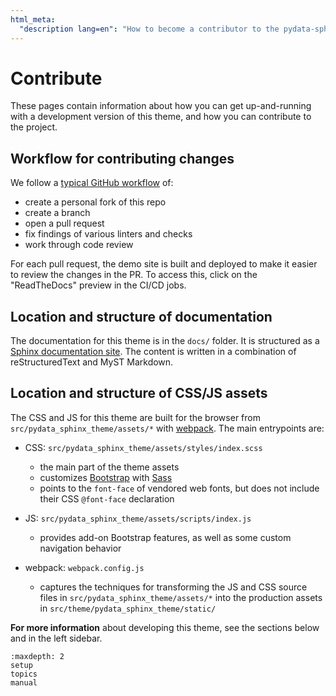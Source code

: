 ```yaml
---
html_meta:
  "description lang=en": "How to become a contributor to the pydata-sphinx-theme."
---
```


# Contribute

These pages contain information about how you can get up-and-running with a development version of this theme, and how you can contribute to the project.

## Workflow for contributing changes

We follow a [typical GitHub workflow](https://guides.github.com/introduction/flow/)
of:

- create a personal fork of this repo
- create a branch
- open a pull request
- fix findings of various linters and checks
- work through code review

For each pull request, the demo site is built and deployed to make it easier to review
the changes in the PR. To access this, click on the "ReadTheDocs" preview in the CI/CD jobs.

## Location and structure of documentation

The documentation for this theme is in the `docs/` folder.
It is structured as a [Sphinx documentation site](https://sphinx-doc.org).
The content is written in a combination of reStructuredText and MyST Markdown.

## Location and structure of CSS/JS assets

The CSS and JS for this theme are built for the browser from `src/pydata_sphinx_theme/assets/*` with
[webpack](https://webpack.js.org/). The main entrypoints are:

- CSS: `src/pydata_sphinx_theme/assets/styles/index.scss`

  - the main part of the theme assets
  - customizes [Bootstrap](https://getbootstrap.com/) with [Sass](https://sass-lang.com)
  - points to the `font-face` of vendored web fonts, but does not include their
    CSS `@font-face` declaration

- JS: `src/pydata_sphinx_theme/assets/scripts/index.js`

  - provides add-on Bootstrap features, as well as some custom navigation behavior

- webpack: `webpack.config.js`

  - captures the techniques for transforming the JS and CSS source files in
    `src/pydata_sphinx_theme/assets/*` into the production assets in `src/theme/pydata_sphinx_theme/static/`

**For more information** about developing this theme, see the sections below and in the left sidebar.

```{toctree}
:maxdepth: 2
setup
topics
manual
```

